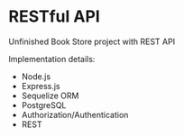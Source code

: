 # RESTful API

Unfinished Book Store project with REST API

Implementation details:
- Node.js
- Express.js
- Sequelize ORM
- PostgreSQL
- Authorization/Authentication
- REST
